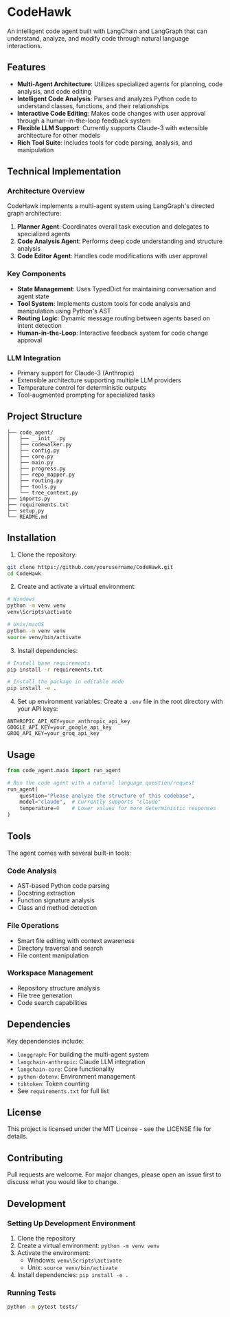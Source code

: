 # CodeHawk

An intelligent code agent built with LangChain and LangGraph that can understand, analyze, and modify code through natural language interactions.

## Features

- **Multi-Agent Architecture**: Utilizes specialized agents for planning, code analysis, and code editing
- **Intelligent Code Analysis**: Parses and analyzes Python code to understand classes, functions, and their relationships
- **Interactive Code Editing**: Makes code changes with user approval through a human-in-the-loop feedback system
- **Flexible LLM Support**: Currently supports Claude-3 with extensible architecture for other models
- **Rich Tool Suite**: Includes tools for code parsing, analysis, and manipulation

## Technical Implementation

### Architecture Overview

CodeHawk implements a multi-agent system using LangGraph's directed graph architecture:

1. **Planner Agent**: Coordinates overall task execution and delegates to specialized agents
2. **Code Analysis Agent**: Performs deep code understanding and structure analysis
3. **Code Editor Agent**: Handles code modifications with user approval

### Key Components

- **State Management**: Uses TypedDict for maintaining conversation and agent state
- **Tool System**: Implements custom tools for code analysis and manipulation using Python's AST
- **Routing Logic**: Dynamic message routing between agents based on intent detection
- **Human-in-the-Loop**: Interactive feedback system for code change approval

### LLM Integration

- Primary support for Claude-3 (Anthropic)
- Extensible architecture supporting multiple LLM providers
- Temperature control for deterministic outputs
- Tool-augmented prompting for specialized tasks

## Project Structure

```
├── code_agent/
│   ├── __init__.py
│   ├── codewalker.py
│   ├── config.py
│   ├── core.py
│   ├── main.py
│   ├── progress.py
│   ├── repo_mapper.py
│   ├── routing.py
│   ├── tools.py
│   └── tree_context.py
├── imports.py
├── requirements.txt
├── setup.py
└── README.md
```

## Installation

1. Clone the repository:
```bash
git clone https://github.com/yourusername/CodeHawk.git
cd CodeHawk
```

2. Create and activate a virtual environment:
```bash
# Windows
python -m venv venv
venv\Scripts\activate

# Unix/macOS
python -m venv venv
source venv/bin/activate
```

3. Install dependencies:
```bash
# Install base requirements
pip install -r requirements.txt

# Install the package in editable mode
pip install -e .
```

4. Set up environment variables:
Create a `.env` file in the root directory with your API keys:
```
ANTHROPIC_API_KEY=your_anthropic_api_key
GOOGLE_API_KEY=your_google_api_key
GROQ_API_KEY=your_groq_api_key

```

## Usage

```python
from code_agent.main import run_agent

# Run the code agent with a natural language question/request
run_agent(
    question="Please analyze the structure of this codebase",
    model="claude",  # Currently supports "claude"
    temperature=0    # Lower values for more deterministic responses
)
```

## Tools

The agent comes with several built-in tools:

### Code Analysis
- AST-based Python code parsing
- Docstring extraction
- Function signature analysis
- Class and method detection

### File Operations
- Smart file editing with context awareness
- Directory traversal and search
- File content manipulation

### Workspace Management
- Repository structure analysis
- File tree generation
- Code search capabilities

## Dependencies

Key dependencies include:
- `langgraph`: For building the multi-agent system
- `langchain-anthropic`: Claude LLM integration
- `langchain-core`: Core functionality
- `python-dotenv`: Environment management
- `tiktoken`: Token counting
- See `requirements.txt` for full list

## License

This project is licensed under the MIT License - see the LICENSE file for details.

## Contributing

Pull requests are welcome. For major changes, please open an issue first to discuss what you would like to change.

## Development

### Setting Up Development Environment
1. Clone the repository
2. Create a virtual environment: `python -m venv venv`
3. Activate the environment: 
   - Windows: `venv\Scripts\activate`
   - Unix: `source venv/bin/activate`
4. Install dependencies: `pip install -e .`

### Running Tests
```bash
python -m pytest tests/
